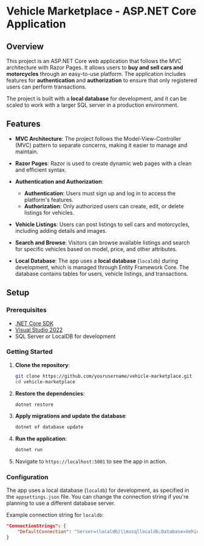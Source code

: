 # Vehicle Marketplace - ASP.NET Core Application

## Overview

This project is an ASP.NET Core web application that follows the MVC architecture with Razor Pages. It allows users to **buy and sell cars and motorcycles** through an easy-to-use platform. The application includes features for **authentication** and **authorization** to ensure that only registered users can perform transactions. 

The project is built with a **local database** for development, and it can be scaled to work with a larger SQL server in a production environment.

## Features

- **MVC Architecture**: The project follows the Model-View-Controller (MVC) pattern to separate concerns, making it easier to manage and maintain.
  
- **Razor Pages**: Razor is used to create dynamic web pages with a clean and efficient syntax.
  
- **Authentication and Authorization**: 
  - **Authentication**: Users must sign up and log in to access the platform's features.
  - **Authorization**: Only authorized users can create, edit, or delete listings for vehicles.
  
- **Vehicle Listings**: Users can post listings to sell cars and motorcycles, including adding details and images.

- **Search and Browse**: Visitors can browse available listings and search for specific vehicles based on model, price, and other attributes.

- **Local Database**: The app uses a **local database** (`localdb`) during development, which is managed through Entity Framework Core. The database contains tables for users, vehicle listings, and transactions.

## Setup

### Prerequisites

- [.NET Core SDK](https://dotnet.microsoft.com/download)
- [Visual Studio 2022](https://visualstudio.microsoft.com/)
- SQL Server or LocalDB for development

### Getting Started

1. **Clone the repository**:
    ```bash
    git clone https://github.com/yourusername/vehicle-marketplace.git
    cd vehicle-marketplace
    ```

2. **Restore the dependencies**:
    ```bash
    dotnet restore
    ```

3. **Apply migrations and update the database**:
    ```bash
    dotnet ef database update
    ```

4. **Run the application**:
    ```bash
    dotnet run
    ```

5. Navigate to `https://localhost:5001` to see the app in action.

### Configuration

The app uses a local database (`localdb`) for development, as specified in the `appsettings.json` file. You can change the connection string if you're planning to use a different database server.

Example connection string for `localdb`:
```json
"ConnectionStrings": {
    "DefaultConnection": "Server=(localdb)\\mssqllocaldb;Database=VehiclesDb;Trusted_Connection=True;MultipleActiveResultSets=true"
}
